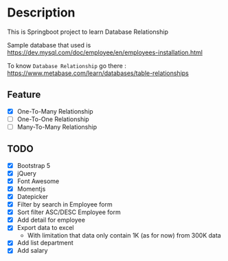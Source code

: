# Description

This is Springboot project to learn Database Relationship

Sample database that used is <https://dev.mysql.com/doc/employee/en/employees-installation.html>

To know `Database Relationship` go there :  <https://www.metabase.com/learn/databases/table-relationships>

## Feature

- [x] One-To-Many Relationship
- [ ] One-To-One Relationship
- [ ] Many-To-Many Relationship

## TODO

- [x] Bootstrap 5
- [x] jQuery
- [x] Font Awesome
- [x] Momentjs
- [x] Datepicker
- [x] Filter by search in Employee form 
- [x] Sort filter ASC/DESC Employee form
- [x] Add detail for employee
- [x] Export data to excel 
  - With limitation that data only contain 1K (as for now) from 300K data
- [x] Add list department
- [x] Add salary
